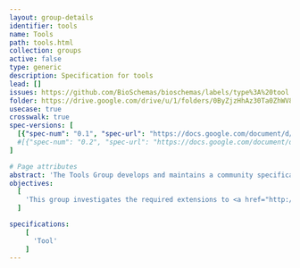 ```yaml
---
layout: group-details
identifier: tools
name: Tools
path: tools.html
collection: groups
active: false
type: generic
description: Specification for tools
lead: []
issues: https://github.com/BioSchemas/bioschemas/labels/type%3A%20tool
folder: https://drive.google.com/drive/u/1/folders/0ByZjzHhAz30Ta0ZhWV8wb1p4TTA
usecase: true
crosswalk: true
spec-versions: [
  [{"spec-num": "0.1", "spec-url": "https://docs.google.com/document/d/1fQUPkjNnHfbx3dHtPeV_QXy_-DhUypoXliX1jE0AaYc"}]#,
  #[{"spec-num": "0.2", "spec-url": "https://docs.google.com/document/d/1fn-of4cxGJLYiw1G3-KepZsIE0Ptq4GSx-h3jPmvdvc"}]
]

# Page attributes
abstract: 'The Tools Group develops and maintains a community specification for describing life science tools.'
objectives:
  [
    'This group investigates the required extensions to <a href="http://schema.org">schema.org</a> to support such use case.'
  ]

specifications:
    [
      'Tool'
    ]
---
```

